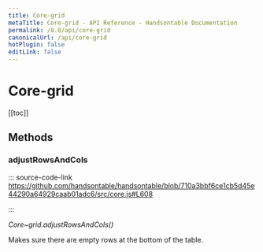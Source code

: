 ```yaml
---
title: Core-grid
metaTitle: Core-grid - API Reference - Handsontable Documentation
permalink: /8.0/api/core-grid
canonicalUrl: /api/core-grid
hotPlugin: false
editLink: false
---
```


# Core-grid

[[toc]]
## Methods

### adjustRowsAndCols
  
::: source-code-link https://github.com/handsontable/handsontable/blob/710a3bbf6ce1cb5d45e44290a64929caab01adc6/src/core.js#L608

:::

_Core~grid.adjustRowsAndCols()_

Makes sure there are empty rows at the bottom of the table.


